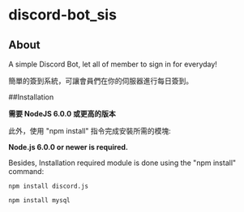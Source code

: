 # discord-bot_sis
## About
A simple Discord Bot, let all of member to sign in for everyday!

簡單的簽到系統，可讓會員們在你的伺服器進行每日簽到。

##Installation

**需要 NodeJS 6.0.0 或更高的版本**

此外，使用 "npm install" 指令完成安裝所需的模塊:

**Node.js 6.0.0 or newer is required.**

Besides, Installation required module is done using the "npm install" command:

`npm install discord.js`

`npm install mysql`
